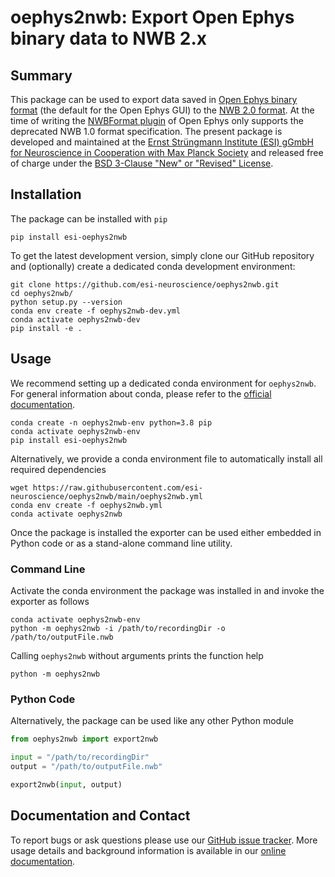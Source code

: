 <!--
Copyright (c) 2023 Ernst Strüngmann Institute (ESI) for Neuroscience
in Cooperation with Max Planck Society
SPDX-License-Identifier: CC-BY-NC-SA-1.0
-->

# oephys2nwb: Export Open Ephys binary data to NWB 2.x

## Summary

This package can be used to export data saved in
[Open Ephys binary format](https://open-ephys.github.io/gui-docs/User-Manual/Recording-data/Binary-format.html)
(the default for the Open Ephys GUI) to the [NWB 2.0 format](https://www.nwb.org/).
At the time of writing the
[NWBFormat plugin](https://open-ephys.github.io/gui-docs/User-Manual/Recording-data/NWB-format.html)
of Open Ephys only supports the deprecated NWB 1.0 format specification. The present
package is developed and maintained at the
[Ernst Strüngmann Institute (ESI) gGmbH for Neuroscience in Cooperation with Max Planck Society](https://www.esi-frankfurt.de/>)
and released free of charge under the
[BSD 3-Clause "New" or "Revised" License](https://en.wikipedia.org/wiki/BSD_licenses#3-clause_license_(%22BSD_License_2.0%22,_%22Revised_BSD_License%22,_%22New_BSD_License%22,_or_%22Modified_BSD_License%22)).

## Installation

The package can be installed with `pip`

```shell
pip install esi-oephys2nwb
```

To get the latest development version, simply clone our GitHub repository and
(optionally) create a dedicated conda development environment:

```shell
git clone https://github.com/esi-neuroscience/oephys2nwb.git
cd oephys2nwb/
python setup.py --version
conda env create -f oephys2nwb-dev.yml
conda activate oephys2nwb-dev
pip install -e .
```

## Usage

We recommend setting up a dedicated conda environment for `oephys2nwb`. For general
information about conda, please refer to the [official documentation](https://docs.conda.io/en/latest/).

```shell
conda create -n oephys2nwb-env python=3.8 pip
conda activate oephys2nwb-env
pip install esi-oephys2nwb
```

Alternatively, we provide a conda environment file to automatically install all
required dependencies

```shell
wget https://raw.githubusercontent.com/esi-neuroscience/oephys2nwb/main/oephys2nwb.yml
conda env create -f oephys2nwb.yml
conda activate oephys2nwb
```

Once the package is installed the exporter can be used either embedded in Python
code or as a stand-alone command line utility.

### Command Line

Activate the conda environment the package was installed in and invoke the exporter
as follows

```shell
conda activate oephys2nwb-env
python -m oephys2nwb -i /path/to/recordingDir -o /path/to/outputFile.nwb
```

Calling `oephys2nwb` without arguments prints the function help

```shell
python -m oephys2nwb
```

### Python Code

Alternatively, the package can be used like any other Python module

```python
from oephys2nwb import export2nwb

input = "/path/to/recordingDir"
output = "/path/to/outputFile.nwb"

export2nwb(input, output)
```

## Documentation and Contact

To report bugs or ask questions please use our
[GitHub issue tracker](https://github.com/esi-neuroscience/oephys2nwb/issues).
More usage details and background information is available in our
[online documentation](https://esi-oephys2nwb.readthedocs.io/en/latest/).
